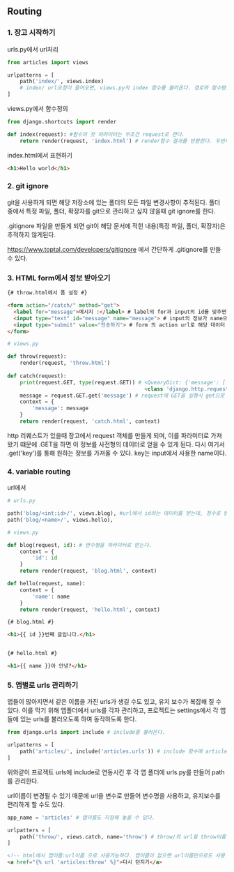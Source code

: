 ## Routing

### 1. 장고 시작하기

urls.py에서 url처리

```python
from articles import views

urlpatterns = [
    path('index/', views.index)
    # index/ url요청이 들어오면, views.py의 index 함수를 불러온다. 경로와 함수명을 꼭 맞출 필요는 없다.
]
```



views.py에서 함수정의

```python
from django.shortcuts import render

def index(request): #함수의 첫 파라미터는 무조건 request로 한다.
    return render(request, 'index.html') # render함수 결과를 반환한다. 두번째 파라미터로 템플릿을 											적는다.
```



index.html에서 표현하기

```html
<h1>Hello world</h1>
```



### 2. git ignore

git을 사용하게 되면 해당 저장소에 있는 폴더의 모든 파일 변경사항이 추적된다. 폴더 중에서 특정 파일, 폴더, 확장자를 git으로 관리하고 싶지 않을때 git ignore를 한다.

.gitignore 파일을 만들게 되면 git이 해당 문서에 적힌 내용(특정 파일, 폴더, 확장자)은 추적하지 않게된다.

https://www.toptal.com/developers/gitignore 에서 간단하게 .gitignore를 만들 수 있다.



### 3. HTML form에서 정보 받아오기

```html
{# throw.html에서 폼 설정 #}

<form action="/catch/" method="get">
  <label for="message">메시지 :</label> # label의 for과 input의 id를 맞추면 짝꿍이 된다.
  <input type="text" id="message" name="message"> # input의 정보가 name으로 전송된다.
  <input type="submit" value="전송하기"> # form 의 action url로 해당 데이터 전송
</form>
```



```python
# views.py

def throw(request):
    render(request, 'throw.html')
    
def catch(request):
    print(request.GET, type(request.GET)) # <QuearyDict: {'message': ['오징어게임']}>
    										<class 'django.http.request.QueryDict'>
    message = request.GET.get('message') # request에 GET을 실행시 get으로 정보를 얻을 수 있다.
    context = {
        'message': message
    }
    return render(request, 'catch.html', context)
```

http 리퀘스트가 있을때 장고에서 request 객체를 만들게 되며, 이를 파라미터로 가져왔기 떄문에 .GET을 하면 이 정보를 사전형의 데이터로 얻을 수 있게 된다. 다시 여기서 .get('key')를 통해 원하는 정보를 가져올 수 있다. key는 input에서 사용한 name이다.



### 4. variable routing

url에서 

```python
# urls.py

path('blog/<int:id>/', views.blog), #url에서 id라는 데이터를 받는데, 정수로 받는다.
path('blog/<name>/', views.hello),
```



```python
# views.py

def blog(request, id): # 변수명을 파라미터로 받는다.
    context = {
        'id': id
    }
    return render(request, 'blog.html', context)

def hello(request, name):
    context = {
        'name': name
    }
    return render(request, 'hello.html', context)
```



```html
{# blog.html #}

<h1>{{ id }}번째 글입니다.</h1>


{# hello.html #}

<h1>{{ name }}아 안녕?</h1>
```



### 5. 앱별로 urls 관리하기

앱들이 많아지면서 같은 이름을 가진 urls가 생길 수도 있고, 유지 보수가 복잡해 질 수 있다. 이를 막기 위해 앱폴더에서 urls를 각자 관리하고, 프로젝트는 settings에서 각 앱들에 있는 urls를 불러오도록 하여 동작하도록 한다.



```python
from django.urls import include # include를 불러온다.

urlpatterns = [
    path('articles/', include('articles.urls')) # include 함수에 articles/urls 경로를 적는다.
]
```

위와같이 프로젝트 urls에 include로 연동시킨 후 각 앱 폴더에 urls.py를 만들어 path를 관리한다.



url이름이 변경될 수 있기 때문에 url을 변수로 만들어 변수명을 사용하고, 유지보수를 편리하게 할 수도 있다.

```python
app_name = 'articles' # 앱이름도 지정해 놓을 수 있다.

urlpatters = [
    path('throw/', views.catch, name='throw') # throw/의 url을 throw이름으로 저장해놓는다.
]
```

```html
<!-- html에서 앱이름:url이름 으로 사용가능하다. 앱이름이 없으면 url이름만으로도 사용 가능하다 -->
<a href="{% url 'articles:throw' %}">다시 던지기</a>
```